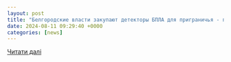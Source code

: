 ```yaml
---
layout: post
title: "Белгородские власти закупают детекторы БПЛА для приграничья - последние новости Белгорода сегодня на go31.ru"
date: 2024-08-11 09:29:40 +0000
categories: [news]
---
```


[Читати далі](https://www.go31.ru/news/obshchestvo/belgorodskie-vlasti-zakupayut-detektory-bpla-dlya-prigranichya/)
